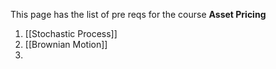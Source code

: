 This page has the list of pre reqs for the course **Asset Pricing**
1. [[Stochastic Process]]
2. [[Brownian Motion]]
3. 